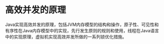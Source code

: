 #   高效并发的原理

Java实现高效并发的原理，包括JVM内存模型的结构和操作，原子性、可见性和有序性在Java内存模型中的实现，先行发生原则的规则和使用，线程在Java语言中的实现原理，虚拟机实现高效并发所做的一系列锁优化措施。





